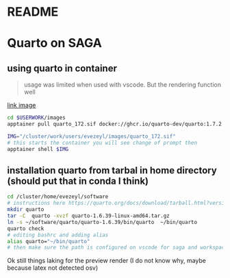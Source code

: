 # README 


# Quarto on SAGA 
## using quarto in container
> usage was limited when used with vscode. But the rendering function well 

[link image ](https://github.com/quarto-dev/quarto-cli/pkgs/container/quarto)

```bash
cd $USERWORK/images
apptainer pull quarto_172.sif docker://ghcr.io/quarto-dev/quarto:1.7.2

IMG="/cluster/work/users/evezeyl/images/quarto_172.sif"
# this starts the container you will see change of prompt then
apptainer shell $IMG
```
## installation quarto from tarbal in home directory (should put that in conda I think)

```bash
cd /cluster/home/evezeyl/software
# instructions here https://quarto.org/docs/download/tarball.html?version=1.6.39&idPrefix=download
mkdir quarto
tar -C  quarto -xvzf quarto-1.6.39-linux-amd64.tar.gz
ln -s ~/software/quarto/quarto-1.6.39/bin/quarto  ~/bin/quarto
quarto check
# editing bashrc and adding alias
alias quarto="~/bin/quarto"
# then make sure the path is configured on vscode for saga and workspace in the quarto extension (but not for user as different on pc)
```
Ok still things laking for the preview render (I do not know why, maybe because latex not detected osv) 